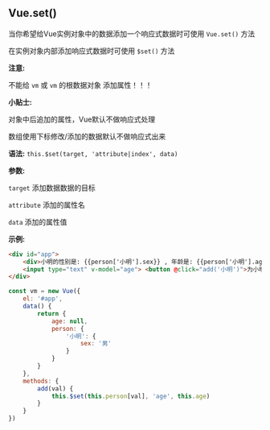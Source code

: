 ## Vue.set()

当你希望给Vue实例对象中的数据添加一个响应式数据时可使用 `Vue.set()` 方法

在实例对象内部添加响应式数据时可使用 `$set()` 方法



**注意:**

不能给 `vm` 或 `vm` 的根数据对象 添加属性！！！



**小贴士:**

对象中后追加的属性，Vue默认不做响应式处理

数组使用下标修改/添加的数据默认不做响应式出来



**语法:** `this.$set(target, 'attribute|index', data)`



**参数:**

`target` 添加数据数据的目标

`attribute` 添加的属性名

`data` 添加的属性值



**示例:**

```html
<div id="app">
    <div>小明的性别是: {{person['小明'].sex}} , 年龄是: {{person['小明'].age}}</div>
    <input type="text" v-model="age"> <button @click="add('小明')">为小明添加年龄</button>
</div>
```



```js
const vm = new Vue({
    el: '#app',
    data() {
        return {
            age: null,
            person: {
                '小明': {
                    sex: '男'
                }
            }
        }
    },
    methods: {
        add(val) {
            this.$set(this.person[val], 'age', this.age)
        }
    }
})
```

